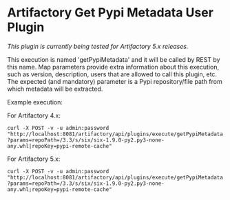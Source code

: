 Artifactory Get Pypi Metadata User Plugin
=========================================

*This plugin is currently being tested for Artifactory 5.x releases.*

This execution is named 'getPypiMetadata' and it will be called by REST by this
name. Map parameters provide extra information about this execution, such as
version, description, users that are allowed to call this plugin, etc. The
expected (and mandatory) parameter is a Pypi repository/file path from which
metadata will be extracted.

Example execution:

For Artifactory 4.x:


`curl -X POST -v -u admin:password "http://localhost:8081/artifactory/api/plugins/execute/getPypiMetadata?params=repoPath=/3.3/s/six/six-1.9.0-py2.py3-none-any.whl|repoKey=pypi-remote-cache"` 

For Artifactory 5.x:

`curl -X POST -v -u admin:password "http://localhost:8081/artifactory/api/plugins/execute/getPypiMetadata?params=repoPath=/3.3/s/six/six-1.9.0-py2.py3-none-any.whl;repoKey=pypi-remote-cache"` 
